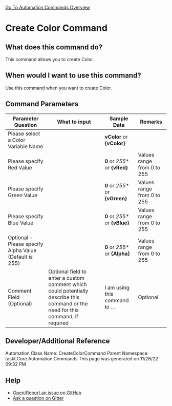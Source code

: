 <!--TITLE: Create Color Command -->
<!-- SUBTITLE: a command in the Color Commands group. -->
[Go To Automation Commands Overview](/automation-commands.md)


# Create Color Command


## What does this command do?
This command allows you to create Color.


## When would I want to use this command?
Use this command when you want to create Color.


## Command Parameters
| Parameter Question   	| What to input  	|  Sample Data 	| Remarks  	|
| ---                    | ---               | ---           | ---       |
|Please select a Color Variable Name||**vColor** or **{vColor}**||
|Please specify Red Value||**0** or *255** or **{vRed}**|Values range from 0 to 255|
|Please specify Green Value||**0** or *255** or **{vGreen}**|Values range from 0 to 255|
|Please specify Blue Value||**0** or *255** or **{vBlue}**|Values range from 0 to 255|
|Optional - Please specify Alpha Value (Default is 255)||**0** or *255** or **{Alpha}**|Values range from 0 to 255|
|Comment Field (Optional)|Optional field to enter a custom comment which could potentially describe this command or the need for this command, if required|I am using this command to ...|Optional|














## Developer/Additional Reference
Automation Class Name: CreateColorCommand
Parent Namespace: taskt.Core.Automation.Commands
This page was generated on 11/26/22 09:32 PM


## Help
- [Open/Report an issue on GitHub](https://github.com/rcktrncn/taskt/issues/new)
- [Ask a question on Gitter](https://gitter.im/taskt-rpa/Lobby)
